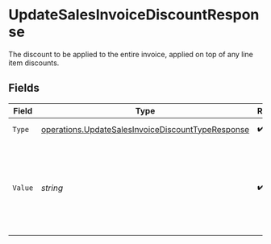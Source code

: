 # UpdateSalesInvoiceDiscountResponse

The discount to be applied to the entire invoice, applied on top of any line item discounts.


## Fields

| Field                                                                                                                  | Type                                                                                                                   | Required                                                                                                               | Description                                                                                                            | Example                                                                                                                |
| ---------------------------------------------------------------------------------------------------------------------- | ---------------------------------------------------------------------------------------------------------------------- | ---------------------------------------------------------------------------------------------------------------------- | ---------------------------------------------------------------------------------------------------------------------- | ---------------------------------------------------------------------------------------------------------------------- |
| `Type`                                                                                                                 | [operations.UpdateSalesInvoiceDiscountTypeResponse](../../models/operations/updatesalesinvoicediscounttyperesponse.md) | :heavy_check_mark:                                                                                                     | The type of discount.                                                                                                  | amount                                                                                                                 |
| `Value`                                                                                                                | *string*                                                                                                               | :heavy_check_mark:                                                                                                     | A string containing an exact monetary amount in the given currency, or the percentage.                                 | 10.00                                                                                                                  |